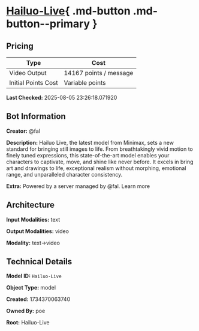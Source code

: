 # [Hailuo-Live](https://poe.com/Hailuo-Live){ .md-button .md-button--primary }

## Pricing

| Type | Cost |
|------|------|
| Video Output | 14167 points / message |
| Initial Points Cost | Variable points |

**Last Checked:** 2025-08-05 23:26:18.071920


## Bot Information

**Creator:** @fal

**Description:** Hailuo Live, the latest model from Minimax, sets a new standard for bringing still images to life. From breathtakingly vivid motion to finely tuned expressions, this state-of-the-art model enables your characters to captivate, move, and shine like never before. It excels in bring art and drawings to life, exceptional realism without morphing, emotional range, and unparalleled character consistency.

**Extra:** Powered by a server managed by @fal. Learn more


## Architecture

**Input Modalities:** text

**Output Modalities:** video

**Modality:** text->video


## Technical Details

**Model ID:** `Hailuo-Live`

**Object Type:** model

**Created:** 1734370063740

**Owned By:** poe

**Root:** Hailuo-Live
